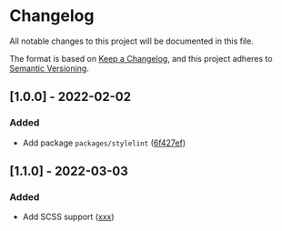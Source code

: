 # Changelog

All notable changes to this project will be documented in this file.

The format is based on [Keep a Changelog](https://keepachangelog.com/en/1.0.0/), and this project adheres to [Semantic Versioning](https://semver.org/spec/v2.0.0.html).

## [1.0.0] - 2022-02-02

### Added

- Add package `packages/stylelint` ([6f427ef](https://github.com/DieProduktMacher/frontend-defaults/commit/6f427ef6a6764f77fdd68088c9a075966a4e8082))

## [1.1.0] - 2022-03-03

### Added

- Add SCSS support ([xxx](https://github.com/DieProduktMacher/frontend-defaults/commit/xxx))
